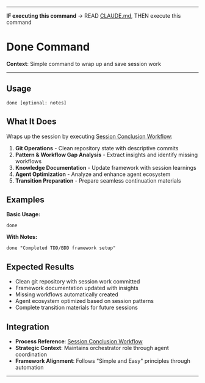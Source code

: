 
---

**IF executing this command** → READ [CLAUDE.md](../CLAUDE.md#framework-overview), THEN execute this command


# Done Command

**Context**: Simple command to wrap up and save session work

---

## Usage

```
done [optional: notes]
```

## What It Does

Wraps up the session by executing [Session Conclusion Workflow](../system/processes/session-conclusion-workflow.md):

1. **Git Operations** - Clean repository state with descriptive commits
2. **Pattern & Workflow Gap Analysis** - Extract insights and identify missing workflows  
3. **Knowledge Documentation** - Update framework with session learnings
4. **Agent Optimization** - Analyze and enhance agent ecosystem
5. **Transition Preparation** - Prepare seamless continuation materials

## Examples

**Basic Usage:**
```
done
```

**With Notes:**
```
done "Completed TDD/BDD framework setup"
```

## Expected Results

- Clean git repository with session work committed
- Framework documentation updated with insights
- Missing workflows automatically created
- Agent ecosystem optimized based on session patterns
- Complete transition materials for future sessions

## Integration

- **Process Reference**: [Session Conclusion Workflow](../system/processes/session-conclusion-workflow.md)
- **Strategic Context**: Maintains orchestrator role through agent coordination
- **Framework Alignment**: Follows "Simple and Easy" principles through automation

---

